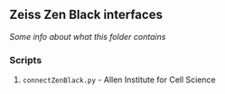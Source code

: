 ## Zeiss Zen Black interfaces

_Some info about what this folder contains_

### Scripts
1. `connectZenBlack.py` - Allen Institute for Cell Science
